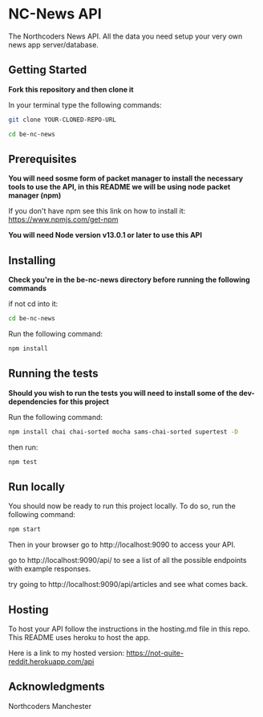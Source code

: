 # NC-News API

The Northcoders News API. All the data you need setup your very own news app server/database.

## Getting Started

**Fork this repository and then clone it**

In your terminal type the following commands:

```bash
git clone YOUR-CLONED-REPO-URL

cd be-nc-news
```

## Prerequisites

**You will need sosme form of packet manager to install the necessary tools to use the API, in this README we will be using node packet manager (npm)**

If you don't have npm see this link on how to install it: https://www.npmjs.com/get-npm

**You will need Node version v13.0.1 or later to use this API**

## Installing

**Check you're in the be-nc-news directory before running the following commands**

if not cd into it:

```bash
cd be-nc-news
```

Run the following command:

```bash
npm install
```

## Running the tests

**Should you wish to run the tests you will need to install some of the dev-dependencies for this project**

Run the following command:

```bash
npm install chai chai-sorted mocha sams-chai-sorted supertest -D
```

then run:

```bash
npm test
```

## Run locally

You should now be ready to run this project locally. To do so, run the following command:

```bash
npm start
```

Then in your browser go to http://localhost:9090 to access your API.

go to http://localhost:9090/api/ to see a list of all the possible endpoints with example responses.

try going to http://localhost:9090/api/articles and see what comes back.

## Hosting

To host your API follow the instructions in the hosting.md file in this repo. This README uses heroku to host the app.

Here is a link to my hosted version: https://not-quite-reddit.herokuapp.com/api

## Acknowledgments

Northcoders Manchester

